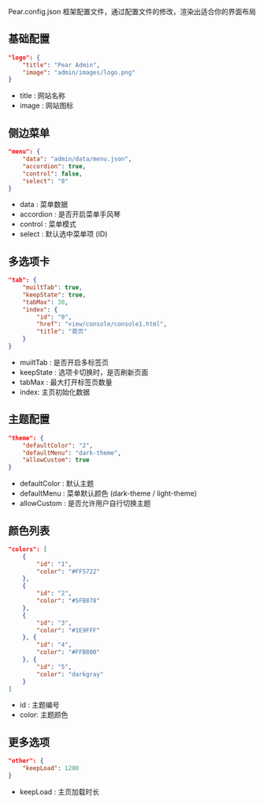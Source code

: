 
Pear.config.json 框架配置文件，通过配置文件的修改，渲染出适合你的界面布局


## 基础配置

```json
"logo": {
	"title": "Pear Admin",
	"image": "admin/images/logo.png"
}
```

- title : 网站名称
- image : 网站图标


## 侧边菜单

```json
"menu": {
	"data": "admin/data/menu.json",
	"accordion": true,
	"control": false,
	"select": "0"
}
```

- data : 菜单数据
- accordion : 是否开启菜单手风琴
- control : 菜单模式
- select : 默认选中菜单项 (ID)

## 多选项卡

```json
"tab": {
	"muiltTab": true,
	"keepState": true,
	"tabMax": 30,
	"index": {
		"id": "0",
		"href": "view/console/console1.html",
		"title": "首页"
	}
}
```

- muiltTab : 是否开启多标签页
- keepState : 选项卡切换时，是否刷新页面
- tabMax : 最大打开标签页数量
- index: 主页初始化数据

## 主题配置

```json
"theme": {
	"defaultColor": "2",
	"defaultMenu": "dark-theme",
	"allowCustom": true
}
```

- defaultColor : 默认主题
- defaultMenu : 菜单默认颜色 (dark-theme / light-theme)
- allowCustom : 是否允许用户自行切换主题

## 颜色列表

```json
"colors": [
	{
		"id": "1",
		"color": "#FF5722"
	},
	{
		"id": "2",
		"color": "#5FB878"
	},
	{
		"id": "3",
		"color": "#1E9FFF"
	}, {
		"id": "4",
		"color": "#FFB800"
	}, {
		"id": "5",
		"color": "darkgray"
	}
]
```

- id : 主题编号
- color: 主题颜色

## 更多选项

```json
"other": {
	"keepLoad": 1200
}
```
- keepLoad : 主页加载时长
